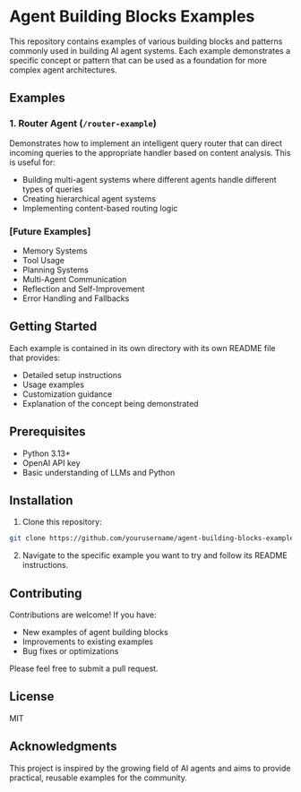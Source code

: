 # Agent Building Blocks Examples

This repository contains examples of various building blocks and patterns commonly used in building AI agent systems. Each example demonstrates a specific concept or pattern that can be used as a foundation for more complex agent architectures.

## Examples

### 1. Router Agent (`/router-example`)
Demonstrates how to implement an intelligent query router that can direct incoming queries to the appropriate handler based on content analysis. This is useful for:
- Building multi-agent systems where different agents handle different types of queries
- Creating hierarchical agent systems
- Implementing content-based routing logic

### [Future Examples]
- Memory Systems
- Tool Usage
- Planning Systems
- Multi-Agent Communication
- Reflection and Self-Improvement
- Error Handling and Fallbacks

## Getting Started

Each example is contained in its own directory with its own README file that provides:
- Detailed setup instructions
- Usage examples
- Customization guidance
- Explanation of the concept being demonstrated

## Prerequisites

- Python 3.13+
- OpenAI API key
- Basic understanding of LLMs and Python

## Installation

1. Clone this repository:
```bash
git clone https://github.com/yourusername/agent-building-blocks-examples.git
```

2. Navigate to the specific example you want to try and follow its README instructions.

## Contributing

Contributions are welcome! If you have:
- New examples of agent building blocks
- Improvements to existing examples
- Bug fixes or optimizations

Please feel free to submit a pull request.

## License

MIT

## Acknowledgments

This project is inspired by the growing field of AI agents and aims to provide practical, reusable examples for the community. 